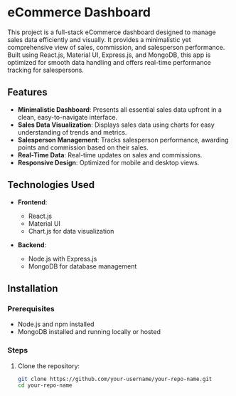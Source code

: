 # eCommerce Dashboard

This project is a full-stack eCommerce dashboard designed to manage sales data efficiently and visually. It provides a minimalistic yet comprehensive view of sales, commission, and salesperson performance. Built using React.js, Material UI, Express.js, and MongoDB, this app is optimized for smooth data handling and offers real-time performance tracking for salespersons.

## Features

- **Minimalistic Dashboard**: Presents all essential sales data upfront in a clean, easy-to-navigate interface.
- **Sales Data Visualization**: Displays sales data using charts for easy understanding of trends and metrics.
- **Salesperson Management**: Tracks salesperson performance, awarding points and commission based on their sales.
- **Real-Time Data**: Real-time updates on sales and commissions.
- **Responsive Design**: Optimized for mobile and desktop views.
  
## Technologies Used

- **Frontend**: 
  - React.js
  - Material UI
  - Chart.js for data visualization

- **Backend**: 
  - Node.js with Express.js
  - MongoDB for database management

## Installation

### Prerequisites

- Node.js and npm installed
- MongoDB installed and running locally or hosted

### Steps

1. Clone the repository:
   ```bash
   git clone https://github.com/your-username/your-repo-name.git
   cd your-repo-name

